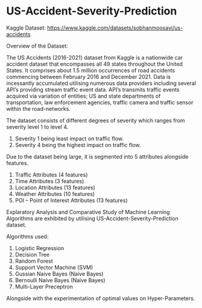 # US-Accident-Severity-Prediction

Kaggle Dataset: https://www.kaggle.com/datasets/sobhanmoosavi/us-accidents

Overview of the Dataset:

The US Accidents (2016-2021) dataset from 
Kaggle is a nationwide car accident dataset that 
encompasses all 49 states throughout the United 
States. It comprises about 1.5 million 
occurrences of road accidents commencing 
between February 2016 and December 2021.
Data is incessantly accumulated utilising 
numerous data providers including several 
API’s providing stream traffic event data. API’s 
transmits traffic events acquired via variation of 
entities; US and state departments of 
transportation, law enforcement agencies, 
traffic camera and traffic sensor within the 
road-networks.

The dataset consists of different degrees of 
severity which ranges from severity level 1 to 
level 4. 

1. Severity 1 being least impact on traffic 
flow.
2. Severity 4 being the highest impact on 
traffic flow.

Due to the dataset being large, it is segmented into 
5 attributes alongside features.

1. Traffic Attributes (4 features)
2. Time Attributes (3 features)
3. Location Attributes (13 features)
4. Weather Attributes (10 features)
5. POI – Point of Interest Attributes (13 
features)

Explaratory Analysis and Comparative Study of Machine Learning Algorithms are exhibited by utilising US-Accident-Severity-Prediction dataset.

Algorithms used: 

1. Logistic Regression
2. Decision Tree
3. Random Forest
4. Support Vector Machine (SVM)
5. Gussian Naive Bayes (Naive Bayes)
6. Bernoulli Naive Bayes (Naive Bayes)
7. Multi-Layer Preceptron

Alongside with the experimentation of optimal values on Hyper-Parameters.
